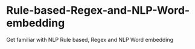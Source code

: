# Rule-based-Regex-and-NLP-Word-embedding
Get familiar with NLP Rule based, Regex and NLP Word embedding
